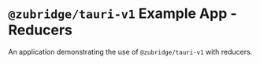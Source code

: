 # `@zubridge/tauri-v1` Example App - Reducers

An application demonstrating the use of `@zubridge/tauri-v1` with reducers.
